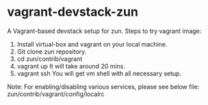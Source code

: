 vagrant-devstack-zun
=======================

A Vagrant-based devstack setup for zun.
Steps to try vagrant image:
1. Install virtual-box and vagrant on your local machine.
2. Git clone zun repository.
3. cd zun/contrib/vagrant
4. vagrant up
   It will take around 20 mins.
5. vagrant ssh
   You will get vm shell with all necessary setup.

Note: For enabling/disabling various services, please see below file:
      zun/contrib/vagrant/config/localrc
